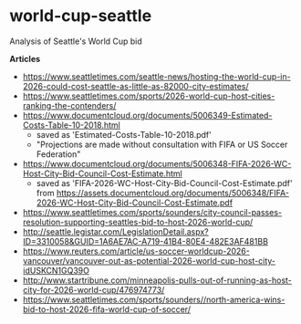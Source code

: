 # world-cup-seattle
Analysis of Seattle's World Cup bid


**Articles**

* https://www.seattletimes.com/seattle-news/hosting-the-world-cup-in-2026-could-cost-seattle-as-little-as-82000-city-estimates/
* https://www.seattletimes.com/sports/2026-world-cup-host-cities-ranking-the-contenders/
* https://www.documentcloud.org/documents/5006349-Estimated-Costs-Table-10-2018.html
   * saved as 'Estimated-Costs-Table-10-2018.pdf'
   * "Projections are made without consultation with FIFA or US
Soccer Federation"
* https://www.documentcloud.org/documents/5006348-FIFA-2026-WC-Host-City-Bid-Council-Cost-Estimate.html
   * saved as 'FIFA-2026-WC-Host-City-Bid-Council-Cost-Estimate.pdf' from  https://assets.documentcloud.org/documents/5006348/FIFA-2026-WC-Host-City-Bid-Council-Cost-Estimate.pdf
* https://www.seattletimes.com/sports/sounders/city-council-passes-resolution-supporting-seattles-bid-to-host-2026-world-cup/
* http://seattle.legistar.com/LegislationDetail.aspx?ID=3310058&GUID=1A6AE7AC-A719-41B4-80E4-482E3AF481BB
* https://www.reuters.com/article/us-soccer-worldcup-2026-vancouver/vancouver-out-as-potential-2026-world-cup-host-city-idUSKCN1GQ39O
* http://www.startribune.com/minneapolis-pulls-out-of-running-as-host-city-for-2026-world-cup/476974773/
* https://www.seattletimes.com/sports/sounders//north-america-wins-bid-to-host-2026-fifa-world-cup-of-soccer/